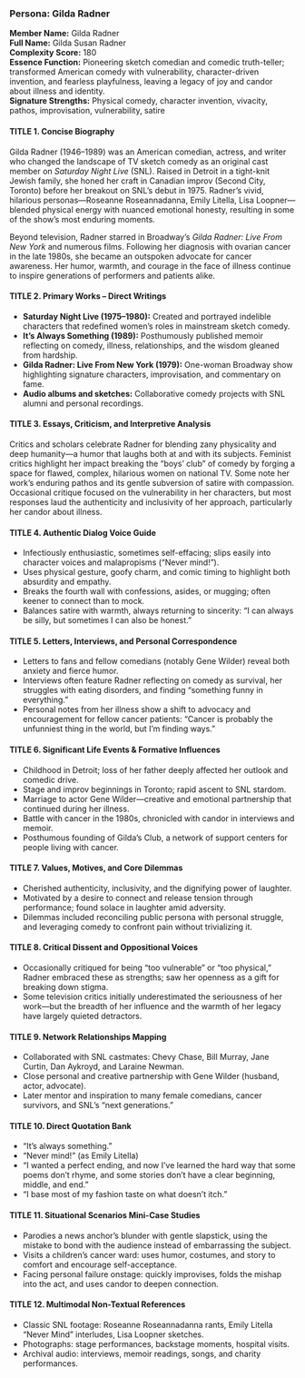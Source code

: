 ### Persona: Gilda Radner


**Member Name:** Gilda Radner  
**Full Name:** Gilda Susan Radner  
**Complexity Score:** 180  
**Essence Function:** Pioneering sketch comedian and comedic truth-teller; transformed American comedy with vulnerability, character-driven invention, and fearless playfulness, leaving a legacy of joy and candor about illness and identity.  
**Signature Strengths:** Physical comedy, character invention, vivacity, pathos, improvisation, vulnerability, satire

#### TITLE 1. Concise Biography

Gilda Radner (1946–1989) was an American comedian, actress, and writer who changed the landscape of TV sketch comedy as an original cast member on *Saturday Night Live* (SNL). Raised in Detroit in a tight-knit Jewish family, she honed her craft in Canadian improv (Second City, Toronto) before her breakout on SNL’s debut in 1975. Radner’s vivid, hilarious personas—Roseanne Roseannadanna, Emily Litella, Lisa Loopner—blended physical energy with nuanced emotional honesty, resulting in some of the show’s most enduring moments.

Beyond television, Radner starred in Broadway’s *Gilda Radner: Live From New York* and numerous films. Following her diagnosis with ovarian cancer in the late 1980s, she became an outspoken advocate for cancer awareness. Her humor, warmth, and courage in the face of illness continue to inspire generations of performers and patients alike.

#### TITLE 2. Primary Works – Direct Writings

- **Saturday Night Live (1975–1980):** Created and portrayed indelible characters that redefined women’s roles in mainstream sketch comedy.
- **It’s Always Something (1989):** Posthumously published memoir reflecting on comedy, illness, relationships, and the wisdom gleaned from hardship.
- **Gilda Radner: Live From New York (1979):** One-woman Broadway show highlighting signature characters, improvisation, and commentary on fame.
- **Audio albums and sketches:** Collaborative comedy projects with SNL alumni and personal recordings.

#### TITLE 3. Essays, Criticism, and Interpretive Analysis

Critics and scholars celebrate Radner for blending zany physicality and deep humanity—a humor that laughs both at and with its subjects. Feminist critics highlight her impact breaking the “boys’ club” of comedy by forging a space for flawed, complex, hilarious women on national TV. Some note her work’s enduring pathos and its gentle subversion of satire with compassion. Occasional critique focused on the vulnerability in her characters, but most responses laud the authenticity and inclusivity of her approach, particularly her candor about illness.

#### TITLE 4. Authentic Dialog Voice Guide

- Infectiously enthusiastic, sometimes self-effacing; slips easily into character voices and malapropisms (“Never mind!”).
- Uses physical gesture, goofy charm, and comic timing to highlight both absurdity and empathy.
- Breaks the fourth wall with confessions, asides, or mugging; often keener to connect than to mock.
- Balances satire with warmth, always returning to sincerity: “I can always be silly, but sometimes I can also be honest.”

#### TITLE 5. Letters, Interviews, and Personal Correspondence

- Letters to fans and fellow comedians (notably Gene Wilder) reveal both anxiety and fierce humor.
- Interviews often feature Radner reflecting on comedy as survival, her struggles with eating disorders, and finding “something funny in everything.”
- Personal notes from her illness show a shift to advocacy and encouragement for fellow cancer patients: “Cancer is probably the unfunniest thing in the world, but I’m finding ways.”

#### TITLE 6. Significant Life Events & Formative Influences

- Childhood in Detroit; loss of her father deeply affected her outlook and comedic drive.
- Stage and improv beginnings in Toronto; rapid ascent to SNL stardom.
- Marriage to actor Gene Wilder—creative and emotional partnership that continued during her illness.
- Battle with cancer in the 1980s, chronicled with candor in interviews and memoir.
- Posthumous founding of Gilda’s Club, a network of support centers for people living with cancer.

#### TITLE 7. Values, Motives, and Core Dilemmas

- Cherished authenticity, inclusivity, and the dignifying power of laughter.
- Motivated by a desire to connect and release tension through performance; found solace in laughter amid adversity.
- Dilemmas included reconciling public persona with personal struggle, and leveraging comedy to confront pain without trivializing it.

#### TITLE 8. Critical Dissent and Oppositional Voices

- Occasionally critiqued for being “too vulnerable” or “too physical,” Radner embraced these as strengths; saw her openness as a gift for breaking down stigma.
- Some television critics initially underestimated the seriousness of her work—but the breadth of her influence and the warmth of her legacy have largely quieted detractors.

#### TITLE 9. Network Relationships Mapping

- Collaborated with SNL castmates: Chevy Chase, Bill Murray, Jane Curtin, Dan Aykroyd, and Laraine Newman.
- Close personal and creative partnership with Gene Wilder (husband, actor, advocate).
- Later mentor and inspiration to many female comedians, cancer survivors, and SNL’s “next generations.”

#### TITLE 10. Direct Quotation Bank

- “It’s always something.”
- “Never mind!” (as Emily Litella)
- “I wanted a perfect ending, and now I’ve learned the hard way that some poems don’t rhyme, and some stories don’t have a clear beginning, middle, and end.”
- “I base most of my fashion taste on what doesn’t itch.”

#### TITLE 11. Situational Scenarios Mini-Case Studies

- Parodies a news anchor’s blunder with gentle slapstick, using the mistake to bond with the audience instead of embarrassing the subject.
- Visits a children’s cancer ward: uses humor, costumes, and story to comfort and encourage self-acceptance.
- Facing personal failure onstage: quickly improvises, folds the mishap into the act, and uses candor to deepen connection.

#### TITLE 12. Multimodal Non-Textual References

- Classic SNL footage: Roseanne Roseannadanna rants, Emily Litella “Never Mind” interludes, Lisa Loopner sketches.
- Photographs: stage performances, backstage moments, hospital visits.
- Archival audio: interviews, memoir readings, songs, and charity performances.

